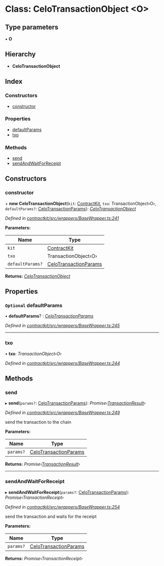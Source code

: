 # Class: CeloTransactionObject <**O**>

## Type parameters

▪ **O**

## Hierarchy

* **CeloTransactionObject**

## Index

### Constructors

* [constructor](_wrappers_basewrapper_.celotransactionobject.md#constructor)

### Properties

* [defaultParams](_wrappers_basewrapper_.celotransactionobject.md#optional-defaultparams)
* [txo](_wrappers_basewrapper_.celotransactionobject.md#txo)

### Methods

* [send](_wrappers_basewrapper_.celotransactionobject.md#send)
* [sendAndWaitForReceipt](_wrappers_basewrapper_.celotransactionobject.md#sendandwaitforreceipt)

## Constructors

###  constructor

\+ **new CeloTransactionObject**(`kit`: [ContractKit](_kit_.contractkit.md), `txo`: TransactionObject‹O›, `defaultParams?`: [CeloTransactionParams](../modules/_wrappers_basewrapper_.md#celotransactionparams)): *[CeloTransactionObject](_wrappers_basewrapper_.celotransactionobject.md)*

*Defined in [contractkit/src/wrappers/BaseWrapper.ts:241](https://github.com/celo-org/celo-monorepo/blob/master/packages/contractkit/src/wrappers/BaseWrapper.ts#L241)*

**Parameters:**

Name | Type |
------ | ------ |
`kit` | [ContractKit](_kit_.contractkit.md) |
`txo` | TransactionObject‹O› |
`defaultParams?` | [CeloTransactionParams](../modules/_wrappers_basewrapper_.md#celotransactionparams) |

**Returns:** *[CeloTransactionObject](_wrappers_basewrapper_.celotransactionobject.md)*

## Properties

### `Optional` defaultParams

• **defaultParams**? : *[CeloTransactionParams](../modules/_wrappers_basewrapper_.md#celotransactionparams)*

*Defined in [contractkit/src/wrappers/BaseWrapper.ts:245](https://github.com/celo-org/celo-monorepo/blob/master/packages/contractkit/src/wrappers/BaseWrapper.ts#L245)*

___

###  txo

• **txo**: *TransactionObject‹O›*

*Defined in [contractkit/src/wrappers/BaseWrapper.ts:244](https://github.com/celo-org/celo-monorepo/blob/master/packages/contractkit/src/wrappers/BaseWrapper.ts#L244)*

## Methods

###  send

▸ **send**(`params?`: [CeloTransactionParams](../modules/_wrappers_basewrapper_.md#celotransactionparams)): *Promise‹[TransactionResult](_utils_tx_result_.transactionresult.md)›*

*Defined in [contractkit/src/wrappers/BaseWrapper.ts:249](https://github.com/celo-org/celo-monorepo/blob/master/packages/contractkit/src/wrappers/BaseWrapper.ts#L249)*

send the transaction to the chain

**Parameters:**

Name | Type |
------ | ------ |
`params?` | [CeloTransactionParams](../modules/_wrappers_basewrapper_.md#celotransactionparams) |

**Returns:** *Promise‹[TransactionResult](_utils_tx_result_.transactionresult.md)›*

___

###  sendAndWaitForReceipt

▸ **sendAndWaitForReceipt**(`params?`: [CeloTransactionParams](../modules/_wrappers_basewrapper_.md#celotransactionparams)): *Promise‹TransactionReceipt›*

*Defined in [contractkit/src/wrappers/BaseWrapper.ts:254](https://github.com/celo-org/celo-monorepo/blob/master/packages/contractkit/src/wrappers/BaseWrapper.ts#L254)*

send the transaction and waits for the receipt

**Parameters:**

Name | Type |
------ | ------ |
`params?` | [CeloTransactionParams](../modules/_wrappers_basewrapper_.md#celotransactionparams) |

**Returns:** *Promise‹TransactionReceipt›*
